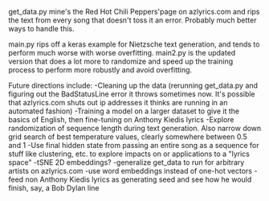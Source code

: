 get_data.py mine's the Red Hot Chili Peppers'page on azlyrics.com and rips the text from every song that doesn't toss it an error.  Probably much better ways to handle this.

main.py rips off a keras example for Nietzsche text generation, and tends to perform much worse with worse overfitting.  main2.py is the updated version that does a lot more to randomize and speed up the training process to perform more robustly and avoid overfitting.

Future directions include:
	-Cleaning up the data (rerunning get_data.py and figuring out the BadStatusLine error it throws sometimes now.  It's possible that azlyrics.com shuts out ip addresses it thinks are running in an automated fashion)
	-Training a model on a larger dataset to give it the basics of English, then fine-tuning on Anthony Kiedis lyrics
	-Explore randomization of sequence length during text generation.  Also narrow down grid search of best temperature values, clearly somewhere between 0.5 and 1
	-Use final hidden state from passing an entire song as a sequence for stuff like clustering, etc. to explore impacts on or applications to a "lyrics space"
		-tSNE 2D embeddings?
	-generalize get_data to run for arbitrary artists on azlyrics.com
	-use word embeddings instead of one-hot vectors
	-feed non Anthony Kiedis lyrics as generating seed and see how he would finish, say, a Bob Dylan line

